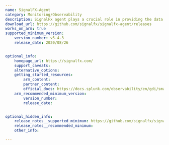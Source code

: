 ```yaml
---
name: SignalFX-Agent 
category: Monitoring/Observability
description: SignalFx agent plays a crucial role in providing the data necessary for comprehensive monitoring and observability, enabling proactive management of modern, dynamic infrastructure environments.
download_url: https://github.com/signalfx/signalfx-agent/releases
works_on_arm: true
supported_minimum_version:
    version_number: v5.4.3
    release_date: 2020/08/26


optional_info:
    homepage_url: https://signalfx.com/
    support_caveats:
    alternative_options:
    getting_started_resources:
        arm_content: 
        partner_content: 
        official_docs: https://docs.splunk.com/observability/en/gdi/smart-agent/smart-agent-resources.html
    arm_recommended_minimum_version:
        version_number:
        release_date: 


optional_hidden_info:
    release_notes__supported_minimum: https://github.com/signalfx/signalfx-agent/releases/tag/v5.4.3
    release_notes__recommended_minimum:
    other_info: 

---
```


